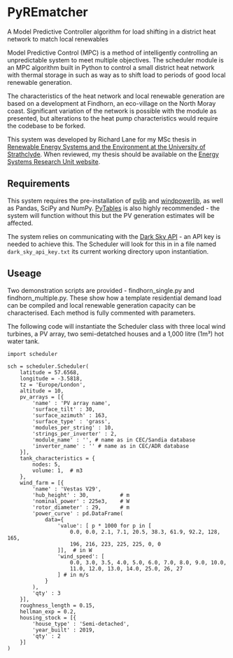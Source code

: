 # PyREmatcher
A Model Predictive Controller algorithm for load shifting in a district heat network to match local renewables

Model Predictive Control (MPC) is a method of intelligently controlling an unpredictable system to meet multiple objectives. The scheduler module is an MPC algorithm built in Python to control a small district heat network with thermal storage in such as way as to shift load to periods of good local renewable generation.

The characteristics of the heat network and local renewable generation are based on a development at Findhorn, an eco-village on the North Moray coast. Significant variation of the network is possible with the module as presented, but alterations to the heat pump characteristics would require the codebase to be forked.

This system was developed by Richard Lane for my MSc thesis in [Renewable Energy Systems and the Environment at the University of Strathclyde](https://www.strath.ac.uk/courses/postgraduatetaught/sustainableengineeringrenewableenergysystemstheenvironment/). When reviewed, my thesis should be available on the [Energy Systems Research Unit website](https://www.strath.ac.uk/research/energysystemsresearchunit/courses/individualprojects/).


## Requirements

This system requires the pre-installation of [pvlib](https://pypi.org/project/pvlib/) and [windpowerlib](https://pypi.org/project/windpowerlib/0.0.4/), as well as Pandas, SciPy and NumPy. [PyTables](https://pypi.org/project/tables/) is also highly recommended - the system will function without this but the PV generation estimates will be affected.

The system relies on communicating with the [Dark Sky API](https://darksky.net/dev) - an API key is needed to achieve this. The Scheduler will look for this in in a file named `dark_sky_api_key.txt` its current working directory upon instantiation.

## Useage

Two demonstration scripts are provided - findhorn_single.py and findhorn_multiple.py. These show how a template residential demand load can be compiled and local renewable generation capacity can be characterised. Each method is fully commented with parameters.

The following code will instantiate the Scheduler class with three local wind turbines, a PV array, two semi-detatched houses and a 1,000 litre (1m³) hot water tank.

    import scheduler

    sch = scheduler.Scheduler(
        latitude = 57.6568,
        longitude = -3.5818,
        tz = 'Europe/London',
        altitude = 10,
        pv_arrays = [{
            'name' : 'PV array name',
            'surface_tilt' : 30,
            'surface_azimuth' : 163,
            'surface_type' : 'grass',
            'modules_per_string' : 10,
            'strings_per_inverter' : 2,
            'module_name' : '', # name as in CEC/Sandia database
            'inverter_name' : '' # name as in CEC/ADR database
        }],
        tank_characteristics = {
            nodes: 5,
            volume: 1,  # m3
        },
        wind_farm = [{
            'name' : 'Vestas V29',
            'hub_height' : 30,          # m
            'nominal_power' : 225e3,    # W
            'rotor_diameter' : 29,      # m
            'power_curve' : pd.DataFrame(
                data={
                    'value': [ p * 1000 for p in [
                        0.0, 0.0, 2.1, 7.1, 20.5, 38.3, 61.9, 92.2, 128, 165,
                        196, 216, 223, 225, 225, 0, 0
                    ]],  # in W
                    'wind_speed': [
                        0.0, 3.0, 3.5, 4.0, 5.0, 6.0, 7.0, 8.0, 9.0, 10.0,
                        11.0, 12.0, 13.0, 14.0, 25.0, 26, 27
                    ] # in m/s
                }
            ),
            'qty' : 3
        }],
        roughness_length = 0.15,
        hellman_exp = 0.2,
        housing_stock = [{
            'house_type' : 'Semi-detached',
            'year_built' : 2019,
            'qty' : 2
        }]
    )


